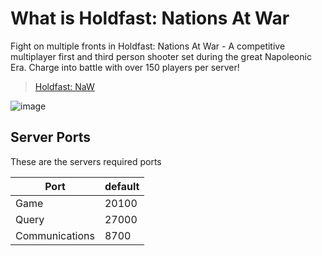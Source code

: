 # What is Holdfast: Nations At War

Fight on multiple fronts in Holdfast: Nations At War - A competitive multiplayer first and third person shooter set during the great Napoleonic Era. Charge into battle with over 150 players per server!

>[Holdfast: NaW](https://store.steampowered.com/app/589290/Holdfast_Nations_At_War/)

![image](https://steamcdn-a.akamaihd.net/steam/apps/589290/capsule_616x353.jpg?t=1600279941)

## Server Ports

These are the servers required ports

| Port           | default |
|----------------|---------|
| Game           | 20100   |
| Query          | 27000   |
| Communications | 8700    |

